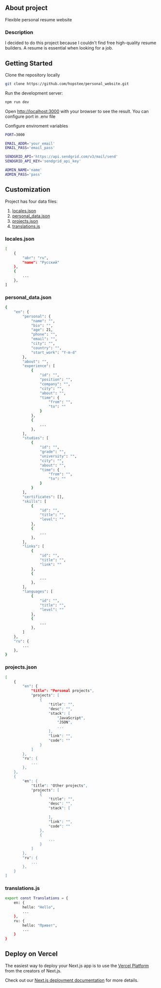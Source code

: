 ## About project
Flexible personal resume website

### Description
I decided to do this project because I couldn't find free high-quality resume builders. A resume is essential when looking for a job.

## Getting Started

Clone the repository locally

```bash
git clone https://github.com/hopstee/personal_website.git
```

Run the development server:

```bash
npm run dev
```

Open [http://localhost:3000](http://localhost:3000) with your browser to see the result.
You can configure port in .env file

Configure enviroment variables

```bash
PORT=3000

EMAIL_ADDR='your_email'
EMAIL_PASS='email_pass'

SENDGRID_API='https://api.sendgrid.com/v3/mail/send'
SENDGRID_API_KEY='sendgrid_api_key'

ADMIN_NAME='name'
ADMIN_PASS='pass'
```

## Customization
Project has four data files:
1. [locales.json](https://github.com/hopstee/personal_website/blob/main/data/locales.json)
2. [personal_data.json](https://github.com/hopstee/personal_website/blob/main/data/personal_data.json)
3. [projects.json](https://github.com/hopstee/personal_website/blob/main/data/projects.json)
4. [translations.js](https://github.com/hopstee/personal_website/blob/main/translations/translations.js)

### locales.json
```bash
[
    {
        "abr": "ru", 
        "name": "Русский"
    }, 
    {
        ...
    },
]
```

### personal_data.json
```bash
{
    "en": {
        "personal": {
            "name": "",
            "bio": "",
            "age": 21,
            "phone": "",
            "email": "",
            "city": "",
            "country": "",
            "start_work": "Y-m-d"
        },
        "about": "",
        "experience": [
            {
                "id": "",
                "position": "",
                "company": "",
                "city": "",
                "about": "",
                "time": {
                    "from": "",
                    "to": ""
                }
            },
            {
                ...
            },
        ],
        "studies": [
            {
                "id": "",
                "grade": "",
                "university": "",
                "city": "",
                "about": "",
                "time": {
                    "from": "",
                    "to": ""
                }
            }
        ],
        "certificates": [],
        "skills": [
            {
                "id": "",
                "title": "",
                "level": ""
            },
            {
                ...
            },
        ],
        "links": [
            {
                "id": "",
                "title": "",
                "link": ""
            },
            {
                ...
            },
        ],
        "languages": [
            {
                "id": "",
                "title": "",
                "level": ""
            },
            {
                ...
            },
        ]
    },
    "ru": {
        ...
    },
}
```

### projects.json
```bash
[
    {
        "en": {
            "title": "Personal projects",
            "projects": [
                {
                    "title": "",
                    "desc": "",
                    "stack": [
                        "JavaScript",
                        "JSON",
                        ...
                    ],
                    "link": "",
                    "code": ""
                }
            ]
        },
        "ru": {
            ...
        },
    },
    {
        "en": {
            "title": "Other projects",
            "projects": [    
                {
                    "title": "",
                    "desc": "",
                    "stack": [
                        
                    ],
                    "link": "",
                    "code": ""
                },
                {
                    ...
                }
            ]
        },
        "ru": {
            ...
        },
    }
]
```

### translations.js
```bash
export const Translations = {
    en: {
        hello: "Hello",
        ...
    },
    ru: {
        hello: "Привет",
        ...
    }
}
```

## Deploy on Vercel

The easiest way to deploy your Next.js app is to use the [Vercel Platform](https://vercel.com/new?utm_medium=default-template&filter=next.js&utm_source=create-next-app&utm_campaign=create-next-app-readme) from the creators of Next.js.

Check out our [Next.js deployment documentation](https://nextjs.org/docs/deployment) for more details.
